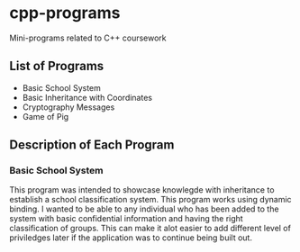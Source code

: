 # cpp-programs
Mini-programs related to C++ coursework 
## List of Programs
- Basic School System
- Basic Inheritance with Coordinates
- Cryptography Messages
- Game of Pig
## Description of Each Program
### Basic School System
This program was intended to showcase knowlegde with inheritance to establish a school classification system.
This program works using dynamic binding. I wanted to be able to any individual who has been added to the system 
with basic confidential information and having the right classification of groups. This can make it alot easier to
add different level of priviledges later if the application was to continue being built out. 
